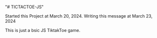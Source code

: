 "# TICTACTOE-JS" 

Started this Project at March 20, 2024. Writing this message at March 23, 2024

This is just a bsic JS TiktakToe game.
